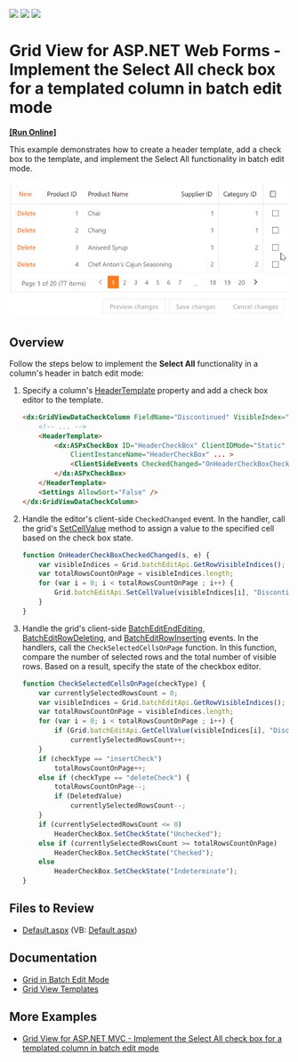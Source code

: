 <!-- default badges list -->
![](https://img.shields.io/endpoint?url=https://codecentral.devexpress.com/api/v1/VersionRange/128536265/17.1.3%2B)
[![](https://img.shields.io/badge/Open_in_DevExpress_Support_Center-FF7200?style=flat-square&logo=DevExpress&logoColor=white)](https://supportcenter.devexpress.com/ticket/details/T282835)
[![](https://img.shields.io/badge/📖_How_to_use_DevExpress_Examples-e9f6fc?style=flat-square)](https://docs.devexpress.com/GeneralInformation/403183)
<!-- default badges end -->
# Grid View for ASP.NET Web Forms - Implement the Select All check box for a templated column in batch edit mode
<!-- run online -->
**[[Run Online]](https://codecentral.devexpress.com/t282835/)**
<!-- run online end -->

This example demonstrates how to create a header template, add a check box to the template, and implement the Select All functionality in batch edit mode.

![SelectAllCheckBox](SelectAllCheckBox.gif)

## Overview

Follow the steps below to implement the **Select All** functionality in a column's header in batch edit mode:

1. Specify a column's [HeaderTemplate](https://docs.devexpress.com/AspNet/DevExpress.Web.GridViewColumn.HeaderTemplate) property and add a check box editor to the template.

    ```aspx
    <dx:GridViewDataCheckColumn FieldName="Discontinued" VisibleIndex="6">
        <!-- ... -->
        <HeaderTemplate>
            <dx:ASPxCheckBox ID="HeaderCheckBox" ClientIDMode="Static" runat="server"
                ClientInstanceName="HeaderCheckBox" ... >
                <ClientSideEvents CheckedChanged="OnHeaderCheckBoxCheckedChanged" Init="OnInitHeader" />
            </dx:ASPxCheckBox>
        </HeaderTemplate>
        <Settings AllowSort="False" />
    </dx:GridViewDataCheckColumn>
    ```

2. Handle the editor's client-side `CheckedChanged` event. In the handler, call the grid's [SetCellValue](https://docs.devexpress.com/AspNet/js-ASPxClientGridViewBatchEditApi.SetCellValue(visibleIndex-columnFieldNameOrId-value)) method to assign a value to the specified cell based on the check box state.

    ```js
    function OnHeaderCheckBoxCheckedChanged(s, e) {
        var visibleIndices = Grid.batchEditApi.GetRowVisibleIndices();
        var totalRowsCountOnPage = visibleIndices.length;
        for (var i = 0; i < totalRowsCountOnPage ; i++) {
            Grid.batchEditApi.SetCellValue(visibleIndices[i], "Discontinued", s.GetChecked())
        }
    }
    ```

3. Handle the grid's client-side [BatchEditEndEditing](https://docs.devexpress.com/AspNet/js-ASPxClientGridView.BatchEditEndEditing), [BatchEditRowDeleting](https://docs.devexpress.com/AspNet/js-ASPxClientGridView.BatchEditRowDeleting), and [BatchEditRowInserting](https://docs.devexpress.com/AspNet/js-ASPxClientGridView.BatchEditRowInserting) events. In the handlers, call the `CheckSelectedCellsOnPage` function. In this function, compare the number of selected rows and the total number of visible rows. Based on a result, specify the state of the checkbox editor.

    ```js
    function CheckSelectedCellsOnPage(checkType) {
        var currentlySelectedRowsCount = 0;
        var visibleIndices = Grid.batchEditApi.GetRowVisibleIndices();
        var totalRowsCountOnPage = visibleIndices.length;
        for (var i = 0; i < totalRowsCountOnPage ; i++) {
            if (Grid.batchEditApi.GetCellValue(visibleIndices[i], "Discontinued"))
                currentlySelectedRowsCount++;
        }
        if (checkType == "insertCheck")
            totalRowsCountOnPage++;
        else if (checkType == "deleteCheck") {
            totalRowsCountOnPage--;
            if (DeletedValue)
                currentlySelectedRowsCount--;
        }
        if (currentlySelectedRowsCount <= 0)
            HeaderCheckBox.SetCheckState("Unchecked");
        else if (currentlySelectedRowsCount >= totalRowsCountOnPage)
            HeaderCheckBox.SetCheckState("Checked");
        else
            HeaderCheckBox.SetCheckState("Indeterminate");
    }
    ```

## Files to Review

* [Default.aspx](./CS/Default.aspx) (VB: [Default.aspx](./VB/Default.aspx))

## Documentation

* [Grid in Batch Edit Mode](https://docs.devexpress.com/AspNet/16443/components/grid-view/concepts/edit-data/batch-edit-mode)
* [Grid View Templates](https://docs.devexpress.com/AspNet/3718/components/grid-view/concepts/templates)

## More Examples

* [Grid View for ASP.NET MVC - Implement the Select All check box for a templated column in batch edit mode](https://github.com/DevExpress-Examples/gridview-how-to-implement-the-select-all-feature-for-a-checkbox-column-in-batch-edit-mode-t401286)

